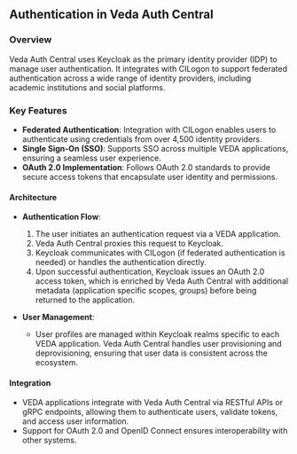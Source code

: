 ## **Authentication in Veda Auth Central**

### Overview
Veda Auth Central uses Keycloak as the primary identity provider (IDP) to manage user authentication. It integrates with CILogon to support federated authentication across a wide range of identity providers, including academic institutions and social platforms.

### Key Features
- **Federated Authentication**: Integration with CILogon enables users to authenticate using credentials from over 4,500 identity providers.
- **Single Sign-On (SSO)**: Supports SSO across multiple VEDA applications, ensuring a seamless user experience.
- **OAuth 2.0 Implementation**: Follows OAuth 2.0 standards to provide secure access tokens that encapsulate user identity and permissions.

#### Architecture
- **Authentication Flow**:
  1. The user initiates an authentication request via a VEDA application.
  2. Veda Auth Central proxies this request to Keycloak.
  3. Keycloak communicates with CILogon (if federated authentication is needed) or handles the authentication directly.
  4. Upon successful authentication, Keycloak issues an OAuth 2.0 access token, which is enriched by Veda Auth Central with additional metadata (application specific scopes, groups) before being returned to the application.
  
- **User Management**:
  - User profiles are managed within Keycloak realms specific to each VEDA application. Veda Auth Central handles user provisioning and deprovisioning, ensuring that user data is consistent across the ecosystem.

#### Integration
- VEDA applications integrate with Veda Auth Central via RESTful APIs or gRPC endpoints, allowing them to authenticate users, validate tokens, and access user information.
- Support for OAuth 2.0 and OpenID Connect ensures interoperability with other systems.